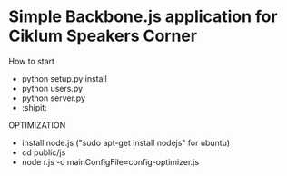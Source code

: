 Simple Backbone.js application for Ciklum Speakers Corner
===============
How to start
* python setup.py install
* python users.py
* python server.py
* :shipit:

OPTIMIZATION
* install node.js ("sudo apt-get install nodejs" for ubuntu)
* cd public/js
* node r.js -o mainConfigFile=config-optimizer.js
